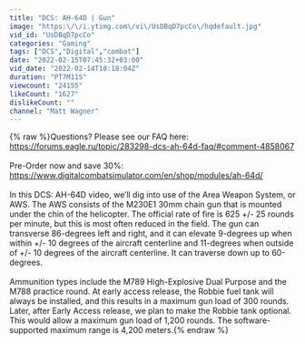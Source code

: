 ```yaml
---
title: "DCS: AH-64D | Gun"
image: "https:\/\/i.ytimg.com\/vi\/UsDBqD7pcCo\/hqdefault.jpg"
vid_id: "UsDBqD7pcCo"
categories: "Gaming"
tags: ["DCS","Digital","combat"]
date: "2022-02-15T07:45:32+03:00"
vid_date: "2022-02-14T18:18:04Z"
duration: "PT7M11S"
viewcount: "24155"
likeCount: "1627"
dislikeCount: ""
channel: "Matt Wagner"
---
```

{% raw %}Questions? Please see our FAQ here: <a rel="nofollow" target="blank" href="https://forums.eagle.ru/topic/283298-dcs-ah-64d-faq/#comment-4858067">https://forums.eagle.ru/topic/283298-dcs-ah-64d-faq/#comment-4858067</a><br /><br />Pre-Order now and save 30%: <a rel="nofollow" target="blank" href="https://www.digitalcombatsimulator.com/en/shop/modules/ah-64d/">https://www.digitalcombatsimulator.com/en/shop/modules/ah-64d/</a><br /><br />In this DCS: AH-64D video, we’ll dig into use of the Area Weapon System, or AWS. The AWS consists of the M230E1 30mm chain gun that is mounted under the chin of the helicopter. The official rate of fire is 625 +/- 25 rounds per minute, but this is most often reduced in the field. The gun can transverse 86-degrees left and right, and it can elevate 9-degrees up when within +/- 10 degrees of the aircraft centerline and 11-degrees when outside of +/- 10 degrees of the aircraft centerline. It can traverse down up to 60-degrees. <br /><br />Ammunition types include the M789 High-Explosive Dual Purpose and the M788 practice round. At early access release, the Robbie fuel tank will always be installed, and this results in a maximum gun load of 300 rounds. Later, after Early Access release, we plan to make the Robbie tank optional. This would allow a maximum gun load of 1,200 rounds. The software-supported maximum range is 4,200 meters.{% endraw %}
